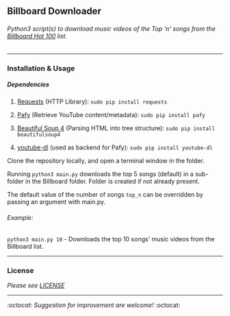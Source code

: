 ## Billboard Downloader
###### Python3 script(s) to download music videos of the Top 'n' songs from the [Billboard Hot 100](http://www.billboard.com/charts/hot-100) list.

----------
### Installation & Usage
##### Dependencies
1. [Requests](http://docs.python-requests.org/en/master/) (HTTP Library): `sudo pip install requests`

2. [Pafy](http://pythonhosted.org/Pafy/) (Retrieve YouTube content/metadata):  `sudo pip install pafy`

3. [Beautiful Soup 4](http://www.crummy.com/software/BeautifulSoup/bs4/doc/) (Parsing HTML into tree structure): `sudo pip install beautifulsoup4`

4. [youtube-dl](https://rg3.github.io/youtube-dl/) (used as backend for Pafy): `sudo pip install youtube-dl`

Clone the repository locally, and open a terminal window in the folder.

Running `python3 main.py` downloads the top 5 songs (default) in a sub-folder in the Billboard folder.
Folder is created if not already present.

The default value of the number of songs `top_n` can be overridden by passing an argument with main.py.

###### Example:
`python3 main.py 10` - Downloads the top 10 songs' music videos from the Billboard list.

----------
### License
*Please see [LICENSE](https://github.com/saurabhkrsingh97/billboard-dl/blob/master/LICENSE)*

----------
*:octocat: Suggestion for improvement are welcome!* :octocat:
